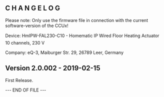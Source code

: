C H A N G E L O G
-----------------

Please note: Only use the firmware file in connection with the current software-version of the CCUx!

Device: HmIPW-FAL230-C10 - Homematic IP Wired Floor Heating Actuator  10 channels, 230 V

Company: eQ-3, Maiburger Str. 29, 26789 Leer, Germany


Version 2.0.002 - 2019-02-15
--------------------------------------------------------------

First Release.

--- END OF FILE ---

